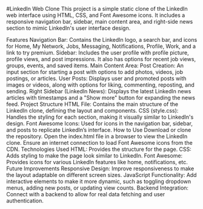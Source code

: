 #LinkedIn Web Clone
This project is a simple static clone of the LinkedIn web interface using HTML, CSS, and Font Awesome icons. It includes a responsive navigation bar, sidebar, main content area, and right-side news section to mimic LinkedIn's user interface design.

Features
Navigation Bar: Contains the LinkedIn logo, a search bar, and icons for Home, My Network, Jobs, Messaging, Notifications, Profile, Work, and a link to try premium.
Sidebar: Includes the user profile with profile picture, profile views, and post impressions. It also has options for recent job views, groups, events, and saved items.
Main Content Area:
Post Creation: An input section for starting a post with options to add photos, videos, job postings, or articles.
User Posts: Displays user and promoted posts with images or videos, along with options for liking, commenting, reposting, and sending.
Right Sidebar (LinkedIn News): Displays the latest LinkedIn news articles with timestamps and a "Show more" button for expanding the news feed.
Project Structure
HTML File: Contains the main structure of the LinkedIn clone, defining the layout and components.
CSS (style.css): Handles the styling for each section, making it visually similar to LinkedIn's design.
Font Awesome Icons: Used for icons in the navigation bar, sidebar, and posts to replicate LinkedIn’s interface.
How to Use
Download or clone the repository.
Open the index.html file in a browser to view the LinkedIn clone.
Ensure an internet connection to load Font Awesome icons from the CDN.
Technologies Used
HTML: Provides the structure for the page.
CSS: Adds styling to make the page look similar to LinkedIn.
Font Awesome: Provides icons for various LinkedIn features like home, notifications, etc.
Future Improvements
Responsive Design: Improve responsiveness to make the layout adaptable on different screen sizes.
JavaScript Functionality: Add interactive elements to make it more dynamic, such as toggling dropdown menus, adding new posts, or updating view counts.
Backend Integration: Connect with a backend to allow for real data fetching and user authentication.
